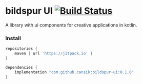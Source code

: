 # bildspur UI [![Build Status](https://travis-ci.org/cansik/bildspur-ui.svg?branch=master)](https://travis-ci.org/cansik/bildspur-ui)
A library with ui components for creative applications in kotlin.

### Install

```groovy
repositories {
    maven { url 'https://jitpack.io' }
}

dependencies {
    implementation "com.github.cansik:bildspur-ui:0.1.0"
}
```
